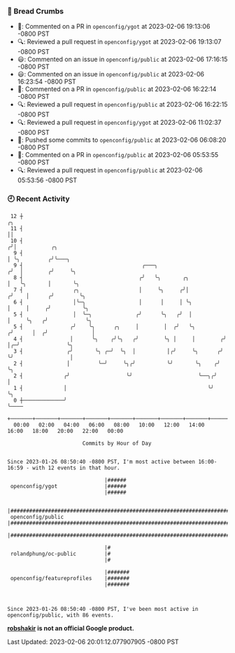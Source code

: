 ### 🍞 Bread Crumbs

 * 💬: Commented on a PR in  `openconfig/ygot` at 2023-02-06 19:13:06 -0800 PST
 * 🔍: Reviewed a pull request in  `openconfig/ygot` at 2023-02-06 19:13:07 -0800 PST
 * 😃: Commented on an issue in `openconfig/public` at 2023-02-06 17:16:15 -0800 PST
 * 😃: Commented on an issue in `openconfig/public` at 2023-02-06 16:23:54 -0800 PST
 * 💬: Commented on a PR in  `openconfig/public` at 2023-02-06 16:22:14 -0800 PST
 * 🔍: Reviewed a pull request in  `openconfig/public` at 2023-02-06 16:22:15 -0800 PST
 * 🔍: Reviewed a pull request in  `openconfig/ygot` at 2023-02-06 11:02:37 -0800 PST
 * 🚢: Pushed some commits to `openconfig/public` at 2023-02-06 06:08:20 -0800 PST
 * 💬: Commented on a PR in  `openconfig/public` at 2023-02-06 05:53:55 -0800 PST
 * 🔍: Reviewed a pull request in  `openconfig/public` at 2023-02-06 05:53:56 -0800 PST

### 🕘 Recent Activity
```
 12 ┼                                                                    ╭╮
 11 ┤                                                                    ││
 10 ┤                                                                   ╭╯│           ╭╮
  9 ┤                                                                   │ ╰╮         ╭╯╰───╮
  9 ┤                                      ╭───╮                       ╭╯  │        ╭╯     ╰╮
  8 ┤                                     ╭╯   ╰╮       ╭╮             │   ╰╮       │       ╰╮
  7 ┤                ╭╮                   │     ╰╮     ╭╯│            ╭╯    │      ╭╯        ╰╮
  6 ┤                │╰─╮                 │      │     │ ╰╮           │     │     ╭╯          ╰╮
  5 ┤                │  ╰─╮              ╭╯      ╰╮   ╭╯  │           │     ╰╮   ╭╯            ╰╮
  5 ┤               ╭╯    ╰╮      ╭╮     │        │  ╭╯   ╰╮         ╭╯      │  ╭╯              │
  4 ┤               │      ╰╮    ╭╯╰╮   ╭╯        ╰╮ │     │        ╭╯       │╭─╯               ╰╮
  3 ┤              ╭╯       ╰╮ ╭─╯  ╰╮  │          │╭╯     ╰╮      ╭╯        ╰╯                  │
  2 ┤              │         ╰─╯     ╰╮╭╯          ╰╯       ╰╮    ╭╯                             ╰╮
  2 ┤             ╭╯                  ╰╯                     ╰──╮╭╯                               │
  1 ┤             │                                             ╰╯                                ╰╮
  0 ┼─────────────╯                                                                                ╰────
    +───────+───────+───────+───────+───────+───────+───────+───────+───────+───────+───────+───────+────
  00:00   02:00   04:00   06:00   08:00   10:00   12:00   14:00   16:00   18:00   20:00   22:00   00:00   

						Commits by Hour of Day


Since 2023-01-26 08:50:40 -0800 PST, I'm most active between 16:00-16:59 - with 12 events in that hour.

```



```
                               |######
 openconfig/ygot               |######
                               |######

                               |######################################################################################
 openconfig/public             |######################################################################################
                               |######################################################################################

                               |#
 rolandphung/oc-public         |#
                               |#

                               |#######
 openconfig/featureprofiles    |#######
                               |#######



Since 2023-01-26 08:50:40 -0800 PST, I've been most active in openconfig/public, with 86 events.

```
**[robshakir](mailto:robjs@google.com) is not an official Google product.**  


Last Updated: 2023-02-06 20:01:12.077907905 -0800 PST
